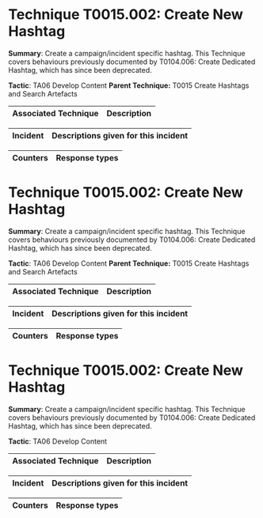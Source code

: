 # Technique T0015.002: Create New Hashtag

**Summary**: Create a campaign/incident specific hashtag. This Technique covers behaviours previously documented by T0104.006: Create Dedicated Hashtag, which has since been deprecated. 

**Tactic**: TA06 Develop Content **Parent Technique:** T0015 Create Hashtags and Search Artefacts


| Associated Technique | Description |
| --------- | ------------------------- |



| Incident | Descriptions given for this incident |
| -------- | -------------------- |



| Counters | Response types |
| -------- | -------------- |


# Technique T0015.002: Create New Hashtag

**Summary**: Create a campaign/incident specific hashtag. This Technique covers behaviours previously documented by T0104.006: Create Dedicated Hashtag, which has since been deprecated. 

**Tactic**: TA06 Develop Content **Parent Technique:** T0015 Create Hashtags and Search Artefacts


| Associated Technique | Description |
| --------- | ------------------------- |



| Incident | Descriptions given for this incident |
| -------- | -------------------- |



| Counters | Response types |
| -------- | -------------- |


# Technique T0015.002: Create New Hashtag

**Summary**: Create a campaign/incident specific hashtag. This Technique covers behaviours previously documented by T0104.006: Create Dedicated Hashtag, which has since been deprecated. 

**Tactic**: TA06 Develop Content


| Associated Technique | Description |
| --------- | ------------------------- |



| Incident | Descriptions given for this incident |
| -------- | -------------------- |



| Counters | Response types |
| -------- | -------------- |


